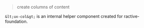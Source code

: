 > create columns of content

`&lt;ux-col&gt;` is an internal helper component created for ractive-foundation.
